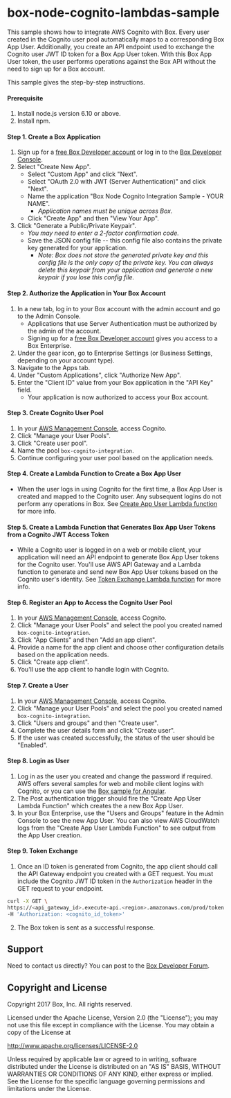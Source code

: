 # box-node-cognito-lambdas-sample

This sample shows how to integrate AWS Cognito with Box. Every user created in the Cognito user pool automatically maps to a corresponding Box App User.
Additionally, you create an API endpoint used to exchange the Cognito user JWT ID token for a Box App User token. With this Box App User token, the user performs operations against the Box API without the need to sign up for a Box account.

This sample gives the step-by-step instructions.

#### Prerequisite
1. Install node.js version 6.10 or above.
2. Install npm.
    
#### Step 1. Create a Box Application
1. Sign up for a [free Box Developer account](https://account.box.com/signup/n/developer) or log in to the [Box Developer Console](https://app.box.com/developers/console).
2. Select "Create New App".
    * Select "Custom App" and click "Next".
    * Select "OAuth 2.0 with JWT (Server Authentication)" and click "Next".
    * Name the application "Box Node Cognito Integration Sample - YOUR NAME".
        * *Application names must be unique across Box.*
    * Click "Create App" and then "View Your App".
3. Click "Generate a Public/Private Keypair".
    * *You may need to enter a 2-factor confirmation code.*
    * Save the JSON config file -- this config file also contains the private key generated for your application.
        * *Note: Box does not store the generated private key and this config file is the only copy of the private key. You can always delete this keypair from your application and generate a new keypair if you lose this config file.*

#### Step 2. Authorize the Application in Your Box Account
1. In a new tab, log in to your Box account with the admin account and go to the Admin Console.
    * Applications that use Server Authentication must be authorized by the admin of the account.
    * Signing up for a [free Box Developer account](https://account.box.com/signup/n/developer) gives you access to a Box Enterprise.
2. Under the gear icon, go to Enterprise Settings (or Business Settings, depending on your account type).
3. Navigate to the Apps tab.
4. Under "Custom Applications", click "Authorize New App".
5. Enter the "Client ID" value from your Box application in the "API Key" field.
    * Your application is now authorized to access your Box account.

#### Step 3. Create Cognito User Pool
1. In your [AWS Management Console](https://aws.amazon.com/console), access Cognito.
2. Click "Manage your User Pools".
3. Click "Create user pool".
4. Name the pool `box-cognito-integration`.
5. Continue configuring your user pool based on the application needs.

#### Step 4. Create a Lambda Function to Create a Box App User
*  When the user logs in using Cognito for the first time, a Box App User is created and mapped to the Cognito user. Any subsequent logins do not perform any operations in Box.
See [Create App User Lambda function](https://github.com/box/samples/tree/cognito_integration/box-node-cognito-lambdas-sample/createAppUser) for more info.

#### Step 5. Create a Lambda Function that Generates Box App User Tokens from a Cognito JWT Access Token
* While a Cognito user is logged in on a web or mobile client, your application will need an API endpoint to generate Box App User tokens for the Cognito user. You'll use AWS API Gateway and a Lambda function to generate and send new Box App User tokens based on the Cognito user's identity.
See [Token Exchange Lambda function](https://github.com/box/samples/tree/cognito_integration/box-node-cognito-lambdas-sample/tokenExchange) for more info.

#### Step 6. Register an App to Access the Cognito User Pool
1. In your [AWS Management Console](https://aws.amazon.com/console), access Cognito.
2. Click "Manage your User Pools" and select the pool you created named `box-cognito-integration`.
3. Click "App Clients" and then "Add an app client".
4. Provide a name for the app client and choose other configuration details based on the application needs.
5. Click "Create app client". 
6. You'll use the app client to handle login with Cognito.

#### Step 7. Create a User
1. In your [AWS Management Console](https://aws.amazon.com/console), access Cognito.
2. Click "Manage your User Pools" and select the pool you created named `box-cognito-integration`.
3. Click "Users and groups" and then "Create user".
4. Complete the user details form and click "Create user".
5. If the user was created successfully, the status of the user should be "Enabled".

#### Step 8. Login as User
1. Log in as the user you created and change the password if required. AWS offers several samples for web and mobile client logins with Cognito, or you can use the [Box sample for Angular](https://github.com/box/samples/tree/master/box-aws-cognito-angular2-skeleton-app-sample).
2. The Post authentication trigger should fire the "Create App User Lambda Function" which creates the a new Box App User.
3. In your Box Enterprise, use the "Users and Groups" feature in the Admin Console to see the new App User. You can also view AWS CloudWatch logs from the "Create App User Lambda Function" to see output from the App User creation.

#### Step 9. Token Exchange
1. Once an ID token is generated from Cognito, the app client should call the API Gateway endpoint you created with a GET request. You must include the Cognito JWT ID token in the `Authorization` header in the GET request to your endpoint.
```bash
curl -X GET \
https://<api_gateway_id>.execute-api.<region>.amazonaws.com/prod/token \
-H 'Authorization: <cognito_id_token>' 
```
2. The Box token is sent as a successful response.

Support
-------

Need to contact us directly? You can post to the
[Box Developer Forum](https://community.box.com/t5/Developer-Forum/bd-p/DeveloperForum).

Copyright and License
---------------------

Copyright 2017 Box, Inc. All rights reserved.

Licensed under the Apache License, Version 2.0 (the "License");
you may not use this file except in compliance with the License.
You may obtain a copy of the License at

   http://www.apache.org/licenses/LICENSE-2.0

Unless required by applicable law or agreed to in writing, software
distributed under the License is distributed on an "AS IS" BASIS,
WITHOUT WARRANTIES OR CONDITIONS OF ANY KIND, either express or implied.
See the License for the specific language governing permissions and
limitations under the License.
